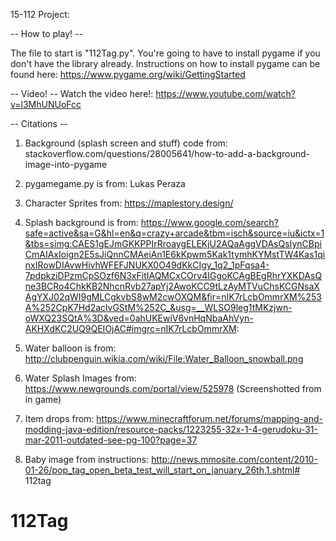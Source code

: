 15-112 Project:

-- How to play! --

The file to start is "112Tag.py". You're going to have to install pygame if you don't have the library already. Instructions on how to install pygame can be found here:
https://www.pygame.org/wiki/GettingStarted

-- Video! -- 
Watch the video here!: https://www.youtube.com/watch?v=l3MhUNUoFcc

-- Citations --

1) Background (splash screen and stuff) code from:
stackoverflow.com/questions/28005641/how-to-add-a-background-image-into-pygame

2) pygamegame.py is from:
Lukas Peraza

3) Character Sprites from:
https://maplestory.design/

4) Splash background is from:
https://www.google.com/search?safe=active&sa=G&hl=en&q=crazy+arcade&tbm=isch&source=iu&ictx=1&tbs=simg:CAES1gEJmGKKPPIrRroaygELEKjU2AQaAggVDAsQsIynCBpiCmAIAxIoign2E5sJiQnnCMAeiAn1E6kKpwm5Kak1tymhKYMstTW4Kas1qinxIRowDIAvwHivhWFEFJNUKX0O49dKkCIgy_1q2_1pFqsa4-7pdpkziDPzmCpSOzf6N3xFitIAQMCxCOrv4IGgoKCAgBEgRhrYXKDAsQne3BCRo4ChkKB2NhcnRvb27apYj2AwoKCC9tLzAyMTVuChsKCGNsaXAgYXJ02qWI9gMLCgkvbS8wM2cwOXQM&fir=nIK7rLcbOmmrXM%253A%252CpK7Hd2aclvGStM%252C_&usg=__WLSO9leg1tMKzjwn-oWXQ23SQtA%3D&ved=0ahUKEwiV6vnHqNbaAhVyn-AKHXdKC2UQ9QEIOjAC#imgrc=nIK7rLcbOmmrXM:

5) Water balloon is from:
http://clubpenguin.wikia.com/wiki/File:Water_Balloon_snowball.png

6) Water Splash Images from:
https://www.newgrounds.com/portal/view/525978 (Screenshotted from in game)

7) Item drops from:
https://www.minecraftforum.net/forums/mapping-and-modding-java-edition/resource-packs/1223255-32x-1-4-gerudoku-31-mar-2011-outdated-see-pg-100?page=37

8) Baby image from instructions: http://news.mmosite.com/content/2010-01-26/pop_tag_open_beta_test_will_start_on_january_26th,1.shtml# 112tag
# 112Tag
